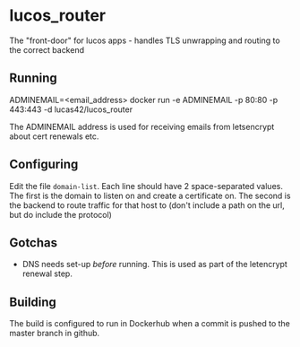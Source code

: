 # lucos_router
The "front-door" for lucos apps - handles TLS unwrapping and routing to the correct backend

## Running
ADMINEMAIL=<email_address> docker run -e ADMINEMAIL -p 80:80 -p 443:443 -d lucas42/lucos_router

The ADMINEMAIL address is used for receiving emails from letsencrypt about cert renewals etc.

## Configuring

Edit the file `domain-list`.  Each line should have 2 space-separated values.  The first is the domain to listen on and create a certificate on.  The second is the backend to route traffic for that host to (don't include a path on the url, but do include the protocol)

## Gotchas

* DNS needs set-up _before_ running.  This is used as part of the letencrypt renewal step.

## Building
The build is configured to run in Dockerhub when a commit is pushed to the master branch in github.